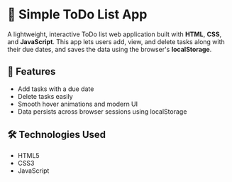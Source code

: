 # 📝 Simple ToDo List App

A lightweight, interactive ToDo list web application built with **HTML**, **CSS**, and **JavaScript**. This app lets users add, view, and delete tasks along with their due dates, and saves the data using the browser's **localStorage**.

## 🚀 Features

- Add tasks with a due date
- Delete tasks easily
- Smooth hover animations and modern UI
- Data persists across browser sessions using localStorage

## 🛠️ Technologies Used

- HTML5
- CSS3
- JavaScript 


